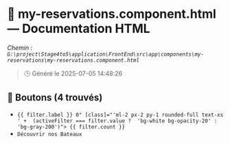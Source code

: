 # 📄 my-reservations.component.html — Documentation HTML
*Chemin : `G:\project\Stage4to5\application\FrontEnd\src\app\components\my-reservations\my-reservations.component.html`*

> 🕒 Généré le 2025-07-05 14:48:26

## 🔘 Boutons (4 trouvés)
- `{{ filter.label }}
                     0" [class]="'ml-2 px-2 py-1 rounded-full text-xs ' + 
                           (activeFilter === filter.value ? 
                            'bg-white bg-opacity-20' : 
                            'bg-gray-200')">
                        {{ filter.count }}`
- `Découvrir nos Bateaux`
